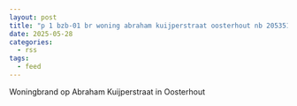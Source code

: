 ```yaml
---
layout: post
title: "p 1 bzb-01 br woning abraham kuijperstraat oosterhout nb 205351"
date: 2025-05-28
categories: 
  - rss
tags: 
  - feed
---
```


Woningbrand op Abraham Kuijperstraat in Oosterhout
